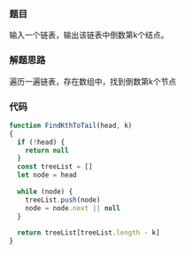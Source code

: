 ### 题目
输入一个链表，输出该链表中倒数第k个结点。

### 解题思路
遍历一遍链表，存在数组中，找到倒数第k个节点

### 代码
```js
function FindKthToTail(head, k)
{
  if (!head) {
    return null
  }
  const treeList = []
  let node = head
  
  while (node) {
    treeList.push(node)
    node = node.next || null
  }
  
  return treeList[treeList.length - k]
}
```